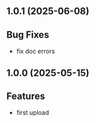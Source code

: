 ## 1.0.1 (2025-06-08)

## Bug Fixes

- fix doc errors

## 1.0.0 (2025-05-15)

## Features

- first upload